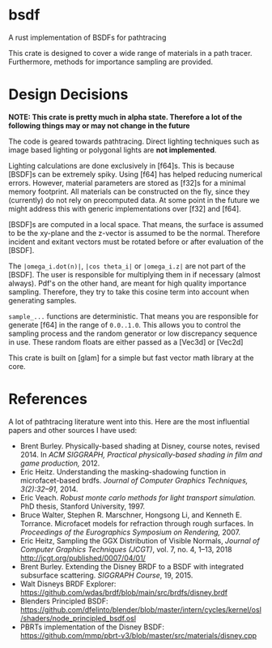 # bsdf
A rust implementation of BSDFs for pathtracing

This crate is designed to cover a wide range of materials in a path tracer.
Furthermore, methods for importance sampling are provided.

# Design Decisions
**NOTE: This crate is pretty much in alpha state. Therefore a lot of the following things may
or may not change in the future**

The code is geared towards pathtracing. Direct lighting techniques such as image based lighting or
polygonal lights are **not implemented**.

Lighting calculations are done exclusively in [f64]s. This is because [BSDF]s can be extremely
spiky. Using [f64] has helped reducing numerical errors. However, material parameters are
stored as [f32]s for a minimal memory footprint. All materials can be constructed on the fly,
since they (currently) do not rely on precomputed data. At some point in the future we might
address this with generic implementations over [f32] and [f64].

[BSDF]s are computed in a local space. That means, the surface is assumed to be the xy-plane
and the z-vector is assumed to be the normal. Therefore incident and exitant vectors must be
rotated  before or after evaluation of the [BSDF].

The `|omega_i.dot(n)|`, `|cos theta_i|` or `|omega_i.z|` are not part of the [BSDF]. The user is
responsible for multiplying them in if necessary (almost always). Pdf's on the other hand,
are meant for high quality importance sampling. Therefore, they try to take this cosine term
into account when generating samples.

`sample_...` functions are deterministic. That means you are responsible for generate [f64] in the
range of `0.0..1.0`. This allows you to control the sampling process and the random generator
or low discrepancy sequence in use. These random floats are either passed as a [Vec3d] or
[Vec2d]

This crate is built on [glam] for a simple but fast vector math library at the core.

# References
A lot of pathtracing literature went into this. Here are the most influential papers and other
sources I have used:
* Brent Burley. Physically-based shading at Disney, course notes, revised 2014. In *ACM
    SIGGRAPH, Practical physically-based shading in film and game production,* 2012.
* Eric Heitz. Understanding the masking-shadowing function in microfacet-based brdfs.
    *Journal of Computer Graphics Techniques, 3(2):32–91,* 2014.
* Eric Veach. *Robust monte carlo methods for light transport simulation.* PhD thesis, Stanford University, 1997.
* Bruce Walter, Stephen R. Marschner, Hongsong Li, and Kenneth E. Torrance. Microfacet models for refraction through rough surfaces. In *Proceedings of the Eurographics Symposium on Rendering,* 2007.
* Eric Heitz, Sampling the GGX Distribution of Visible Normals, *Journal of Computer Graphics Techniques (JCGT)*, vol. 7, no. 4, 1–13, 2018
    <http://jcgt.org/published/0007/04/01/>
* Brent Burley. Extending the Disney BRDF to a BSDF with integrated subsurface scattering. *SIGGRAPH Course*, 19, 2015.
* Walt Disneys BRDF Explorer: <https://github.com/wdas/brdf/blob/main/src/brdfs/disney.brdf>
* Blenders Principled BSDF: <https://github.com/dfelinto/blender/blob/master/intern/cycles/kernel/osl/shaders/node_principled_bsdf.osl>
* PBRTs implementation of the Disney BSDF: <https://github.com/mmp/pbrt-v3/blob/master/src/materials/disney.cpp>
